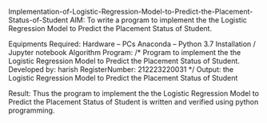 Implementation-of-Logistic-Regression-Model-to-Predict-the-Placement-Status-of-Student
AIM:
To write a program to implement the the Logistic Regression Model to Predict the Placement Status of Student.

Equipments Required:
Hardware – PCs
Anaconda – Python 3.7 Installation / Jupyter notebook
Algorithm
Program:
/*
Program to implement the the Logistic Regression Model to Predict the Placement Status of Student.
Developed by: harish
RegisterNumber:  212223220031
*/
Output:
the Logistic Regression Model to Predict the Placement Status of Student

Result:
Thus the program to implement the the Logistic Regression Model to Predict the Placement Status of Student is written and verified using python programming.
